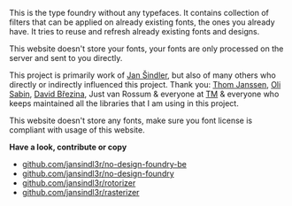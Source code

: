 This is the type foundry without any typefaces. It contains collection of filters that can be applied on already existing fonts, the ones you already have. It tries to reuse and refresh already existing fonts and designs.

This website doesn't store your fonts, your fonts are only processed on the server and sent to you directly.

This project is primarily work of [Jan Šindler](https://www.jansindler.com), but also of many others who directly or indirectly influenced this project. Thank you: [Thom Janssen](https://www.hallotype.nl/), [Oli Sabin](https://www.youtube.com/watch?v=7uNYg98YTNI), [David Březina](https://rosettatype.com/), Just van Rossum & everyone at [TM](https://typemedia.org/) & everyone who keeps maintained all the libraries that I am using in this project.

This website doesn't store any fonts, make sure you font license is compliant with usage of this website.

__Have a look, contribute or copy__
- [github.com/jansindl3r/no-design-foundry-be](https://github.com/jansindl3r/no-design-foundry-be)
- [github.com/jansindl3r/no-design-foundry](https://github.com/jansindl3r/no-design-foundry)
- [github.com/jansindl3r/rotorizer](https://github.com/jansindl3r/rotorizer)
- [github.com/jansindl3r/rasterizer](https://github.com/jansindl3r/rasterizer)